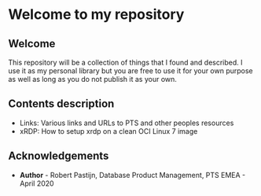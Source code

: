 # Welcome to my repository #

## Welcome ##

This repository will be a collection of things that I found and described. I use it as my personal library but you are free to use it for your own purpose as well as long as you do not publish it as your own.

## Contents description

- Links: Various links and URLs to PTS and other peoples resources
- xRDP: How to setup xrdp on a clean OCI Linux 7 image

## Acknowledgements

- **Author** - Robert Pastijn, Database Product Management, PTS EMEA - April 2020
